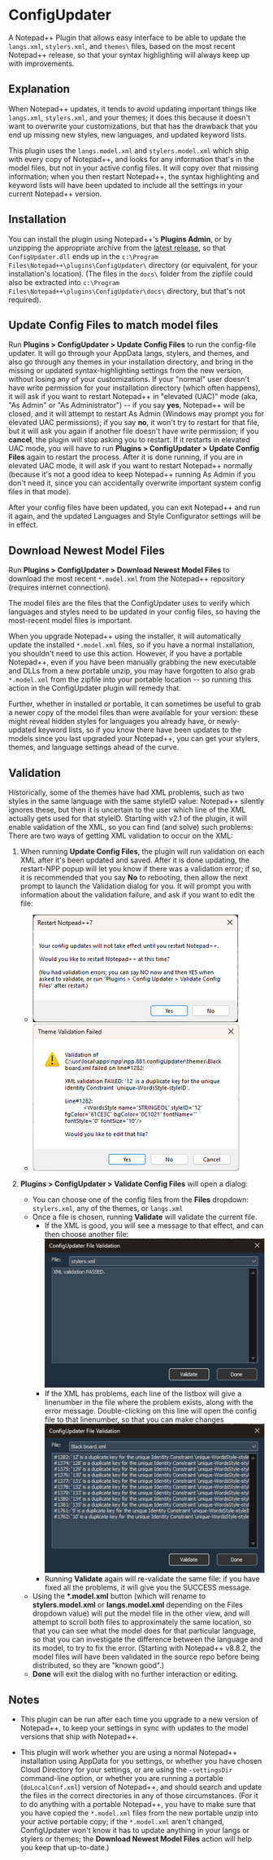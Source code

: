 # ConfigUpdater

A Notepad++ Plugin that allows easy interface to be able to update the `langs.xml`, `stylers.xml`, and `themes\` files, based on the most recent Notepad++ release, so that your syntax highlighting will always keep up with improvements.

## Explanation

When Notepad++ updates, it tends to avoid updating important things like `langs.xml`, `stylers.xml`, and your themes; it does this because it doesn't want to overwrite your customizations, but that has the drawback that you end up missing new styles, new languages, and updated keyword lists.

This plugin uses the `langs.model.xml` and `stylers.model.xml` which ship with every copy of Notepad++, and looks for any information that's in the model files, but not in your active config files.  It will copy over that missing information; when you then restart Notepad++, the syntax highlighting and keyword lists will have been updated to include all the settings in your current Notepad++ version.

## Installation

You can install the plugin using Notepad++'s **Plugins Admin**, or by unzipping the appropriate archive from the [latest release](https://github.com/pryrt/NppPlugin-ConfigUpdater/releases/latest), so that `ConfigUpdater.dll` ends up in the `c:\Program Files\Notepad++\plugins\ConfigUpdater\` directory (or equivalent, for your installation's location).  (The files in the `docs\` folder from the zipfile could also be extracted into `c:\Program Files\Notepad++\plugins\ConfigUpdater\docs\` directory, but that's not required).

## Update Config Files to match model files

Run **Plugins > ConfigUpdater > Update Config Files** to run the config-file updater.  It will go through your AppData langs, stylers, and themes, and also go through any themes in your installation directory, and bring in the missing or updated syntax-highlighting settings from the new version, without losing any of your customizations.  If your "normal" user doesn't have write permission for your installation directory (which often happens), it will ask if you want to restart Notepad++ in "elevated (UAC)" mode (aka, "As Admin" or "As Administrator") -- if you say **yes**, Notepad++ will be closed, and it will attempt to restart As Admin (Windows may prompt you for elevated UAC permissions); if you say **no**, it won't try to restart for that file, but it will ask you again if another file doesn't have write permission; if you **cancel**, the plugin will stop asking you to restart.  If it restarts in elevated UAC mode, you will have to run **Plugins > ConfigUpdater > Update Config Files** again to restart the process.  After it is done running, if you are in elevated UAC mode, it will ask if you want to restart Notepad++ normally (because it's not a good idea to keep Notepad++ running As Admin if you don't need it, since you can accidentally overwrite important system config files in that mode).

After your config files have been updated, you can exit Notepad++ and run it again, and the updated Languages and Style Configurator settings will be in effect.

## Download Newest Model Files

Run **Plugins > ConfigUpdater > Download Newest Model Files** to download the most recent `*.model.xml` from the Notepad++ repository (requires internet connection).

The model files are the files that the ConfigUpdater uses to verify which languages and styles need to be updated in your config files, so having the most-recent model files is important.

When you upgrade Notepad++ using the installer, it will automatically update the installed `*.model.xml` files, so if you have a normal installation, you shouldn't need to use this action.  However, if you have a portable Notepad++, even if you have been manually grabbing the new executable and DLLs from a new portable unzip, you may have forgotten to also grab `*.model.xml` from the zipfile into your portable location -- so running this action in the ConfigUpdater plugin will remedy that.

Further, whether in installed or portable, it can sometimes be useful to grab a newer copy of the model files than were available for your version: these might reveal hidden styles for languages you already have, or newly-updated keyword lists, so if you know there have been updates to the models since you last upgraded your Notepad++, you can get your stylers, themes, and language settings ahead of the curve.

## Validation

Historically, some of the themes have had XML problems, such as two styles in the same language with the same styleID value: Notepad++ silently ignores these, but then it is uncertain to the user which line of the XML actually gets used for that styleID.  Starting with v2.1 of the plugin, it will enable validation of the XML, so you can find (and solve) such problems: There are two ways of getting XML validation to occur on the XML:

1. When running **Update Config Files**, the plugin will run validation on each XML after it's been updated and saved.  After it is done updating, the restart-NPP popup will let you know if there was a validation error; if so, it is recommended that you say **No** to rebooting, then allow the next prompt to launch the Validation dialog for you.  It will prompt you with information about the validation failure, and ask if you want to edit the file:
    - ![](./.updater-validator-restart.png)
    - ![](./.updater-validator.png)

2. **Plugins > ConfigUpdater > Validate Config Files** will open a dialog:
    - You can choose one of the config files from the **Files** dropdown: `stylers.xml`, any of the themes, or `langs.xml`
    - Once a file is chosen, running **Validate** will validate the current file.
        - If the XML is good, you will see a message to that effect, and can then choose another file:
          ![](./.validator-passed.png)
        - If the XML has problems, each line of the listbox will give a linenumber in the file where the problem exists, along with the error message.  Double-clicking on this line will open the config file to that linenumber, so that you can make changes
          ![](./.validator-failed.png)
        - Running **Validate** again will re-validate the same file: if you have fixed all the problems, it will give you the SUCCESS message.
    - Using the **\*.model.xml** button (which will rename to **stylers.model.xml** or **langs.model.xml** depending on the Files dropdown value) will put the model file in the other view, and will attempt to scroll both files to approximately the same location, so that you can see what the model does for that particular language, so that you can investigate the difference between the language and its model, to try to fix the error.  (Starting with Notepad++ v8.8.2, the model files will have been validated in the source repo before being distributed, so they are "known good".)
    - **Done** will exit the dialog with no further interaction or editing.

## Notes

- This plugin can be run after each time you upgrade to a new version of Notepad++, to keep your settings in sync with updates to the model versions that ship with Notepad++.

- This plugin will work whether you are using a normal Notepad++ installation using AppData for you settings, or whether you have chosen Cloud Directory for your settings, or are using the `-settingsDir` command-line option, or whether you are running a portable (`doLocalConf.xml`) version of Notepad++, and should search and update the files in the correct directories in any of those circumstances.  (For it to do anything with a portable Notepad++, you have to make sure that you have copied the `*.model.xml` files from the new portable unzip into your active portable copy; if the `*.model.xml` aren't changed, ConfigUpdater won't know it has to update anything in your langs or stylers or themes; the **Download Newest Model Files** action will help you keep that up-to-date.)
